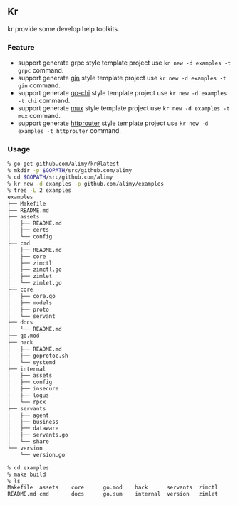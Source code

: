 ## Kr
kr provide some develop help toolkits.

### Feature
* support generate grpc style template project use ```kr new -d examples -t grpc``` command.
* support generate [gin](https://github.com/go-gonic/gin) style template project use ```kr new -d examples -t gin``` command.
* support generate [go-chi](https://github.com/go-chi/chi) style template project use ```kr new -d examples -t chi``` command.
* support generate [mux](https://github.com/gorilla/mux) style template project use ```kr new -d examples -t mux``` command.
* support generate [httprouter](https://github.com/julienschmidt/httprouter) style template project use ```kr new -d examples -t httprouter``` command.

### Usage
```bash
% go get github.com/alimy/kr@latest
% mkdir -p $GOPATH/src/github.com/alimy
% cd $GOPATH/src/github.com/alimy
% kr new -d examples -p github.com/alimy/examples
% tree -L 2 examples
examples
├── Makefile
├── README.md
├── assets
│   ├── README.md
│   ├── certs
│   └── config
├── cmd
│   ├── README.md
│   ├── core
│   ├── zimctl
│   ├── zimctl.go
│   ├── zimlet
│   └── zimlet.go
├── core
│   ├── core.go
│   ├── models
│   ├── proto
│   └── servant
├── docs
│   └── README.md
├── go.mod
├── hack
│   ├── README.md
│   ├── goprotoc.sh
│   └── systemd
├── internal
│   ├── assets
│   ├── config
│   ├── insecure
│   ├── logus
│   └── rpcx
├── servants
│   ├── agent
│   ├── business
│   ├── dataware
│   ├── servants.go
│   └── share
└── version
    └── version.go

% cd examples
% make build
% ls
Makefile  assets    core      go.mod    hack      servants  zimctl
README.md cmd       docs      go.sum    internal  version   zimlet
```
